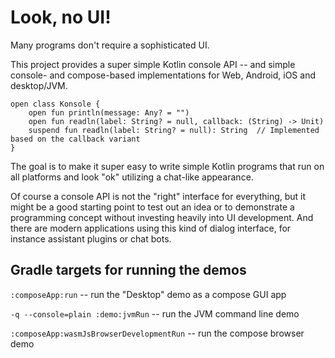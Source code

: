 # Look, no UI!

Many programs don't require a sophisticated UI.

This project provides a super simple Kotlin console API -- and simple console- and compose-based
implementations for Web, Android, iOS and desktop/JVM.

```
open class Konsole {
    open fun println(message: Any? = "")
    open fun readln(label: String? = null, callback: (String) -> Unit)
    suspend fun readln(label: String? = null): String  // Implemented based on the callback variant
}
```

The goal is to make it super easy to write simple Kotlin programs that run on all platforms and look
"ok" utilizing a chat-like appearance. 

Of course a console API is not the "right" interface for everything, but it might be a good starting
point to test out an idea or to demonstrate a programming concept without investing heavily into UI
development. And there are modern applications using this kind of dialog interface, for instance 
assistant plugins or chat bots.

## Gradle targets for running the demos

`:composeApp:run` -- run the "Desktop" demo as a compose GUI app

`-q --console=plain :demo:jvmRun` -- run the JVM command line demo

`:composeApp:wasmJsBrowserDevelopmentRun` -- run the compose browser demo




